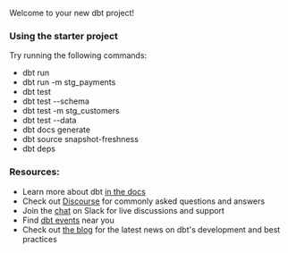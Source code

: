 Welcome to your new dbt project!

### Using the starter project

Try running the following commands:
- dbt run
- dbt run -m stg_payments
- dbt test
- dbt test --schema
- dbt test -m stg_customers
- dbt test --data
- dbt docs generate
- dbt source snapshot-freshness
- dbt deps


### Resources:
- Learn more about dbt [in the docs](https://docs.getdbt.com/docs/introduction)
- Check out [Discourse](https://discourse.getdbt.com/) for commonly asked questions and answers
- Join the [chat](http://slack.getdbt.com/) on Slack for live discussions and support
- Find [dbt events](https://events.getdbt.com) near you
- Check out [the blog](https://blog.getdbt.com/) for the latest news on dbt's development and best practices
